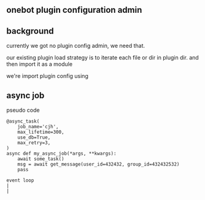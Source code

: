 ## onebot plugin configuration admin

## background

currently we got no plugin config admin, we need that.

our existing plugin load strategy is to iterate each file or dir in plugin dir.
and then import it as a module

we're import plugin config using 

## async job

pseudo code 

```python3
@async_task(
    job_name='cjh',
    max_lifetime=300,
    use_db=True,
    max_retry=3,
)
async def my_async_job(*args, **kwargs):
    await some_task()
    msg = await get_message(user_id=432432, group_id=432432532)
    pass
```

```
event loop 
|
|

```
